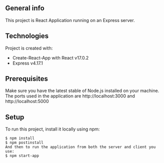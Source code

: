## General info
This project is React Application running on an Express server.
	
## Technologies
Project is created with:
* Create-React-App with React v17.0.2
* Express v4.17.1

## Prerequisites
Make sure you have the latest stable of Node.js installed on your machine.
The ports used in the application are http://localhost:3000 and http://localhost:5000

## Setup
To run this project, install it locally using npm:

```
$ npm install
$ npm postinstall 
And then to run the application from both the server and client you use:
$ npm start-app
```
